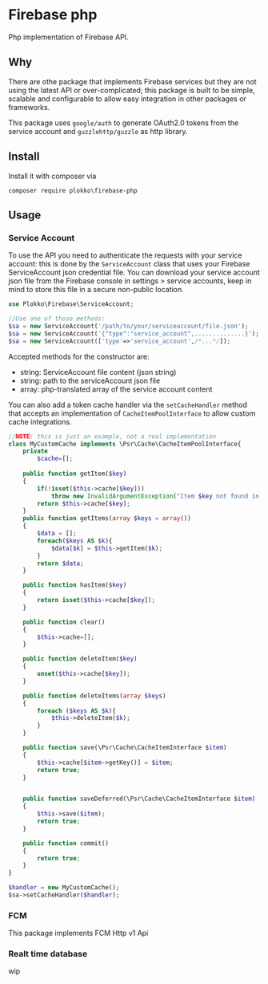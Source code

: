 # Firebase php
Php implementation of Firebase API.

## Why
There are othe package that implements Firebase services but they are not using the latest API or over-complicated;
this package is built to be simple, scalable and configurable to allow easy integration in other packages or frameworks.

This package uses `google/auth` to generate OAuth2.0 tokens from the service account and `guzzlehttp/guzzle` as http library.
## Install
Install it with composer via 

`composer require plokko\firebase-php`

## Usage

### Service Account
To use the API you need to authenticate the requests with your service account:
this is done by the `ServiceAccount` class that uses your Firebase ServiceAccount json credential file.
You can download your service account json file from the Firebase console in settings > service accounts, keep in mind to store this file in a secure non-public location.
```php 
use Plokko\Firebase\ServiceAccount;

//Use one of those methods:
$sa = new ServiceAccount('/path/to/your/serviceaccount/file.json');
$sa = new ServiceAccount('{"type":"service_account",..............}');
$sa = new ServiceAccount(['type'=>'service_account',/*...*/]);
```
Accepted methods for the constructor are:
- string: ServiceAccount file content (json string)
- string: path to the serviceAccount json file
- array: php-translated array of the service account content

You can also add a token cache handler via the `setCacheHandler` method that accepts an implementation of `CacheItemPoolInterface` to allow custom cache integrations.
```php
//NOTE: this is just an example, not a real implementation
class MyCustomCache implements \Psr\Cache\CacheItemPoolInterface{
    private
        $cache=[];
    
    public function getItem($key)
    {
        if(!isset($this->cache[$key]))
            throw new InvalidArgumentException("Item $key not found in cache!");
        return $this->cache[$key];
    }
    public function getItems(array $keys = array())
    {
        $data = [];
        foreach($keys AS $k){
            $data[$k] = $this->getItem($k);
        }
        return $data;
    }

    public function hasItem($key)
    {
        return isset($this->cache[$key]);
    }

    public function clear()
    {
        $this->cache=[];
    }

    public function deleteItem($key)
    {
        unset($this->cache[$key]);
    }

    public function deleteItems(array $keys)
    {
        foreach ($keys AS $k){
            $this->deleteItem($k);
        }
    }

    public function save(\Psr\Cache\CacheItemInterface $item)
    {
        $this->cache[$item->getKey()] = $item;
        return true;
    }


    public function saveDeferred(\Psr\Cache\CacheItemInterface $item)
    {
        $this->save($item);
        return true;
    }

    public function commit()
    {
        return true;
    }
}

$handler = new MyCustomCache();
$sa->setCacheHandler($handler);
```

### FCM
This package implements FCM Http v1 Api


### Realt time database 
wip

